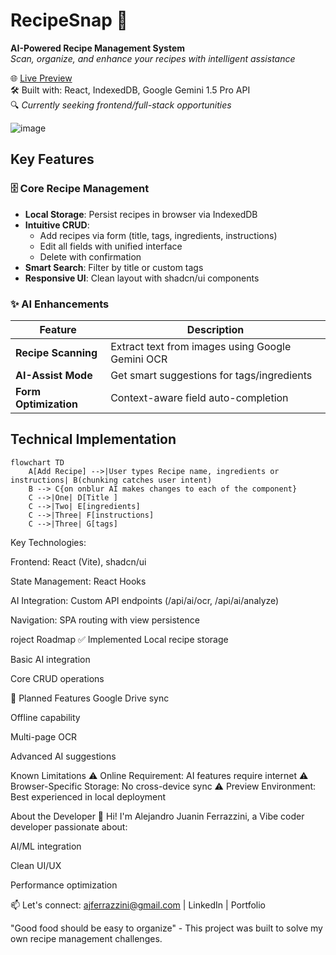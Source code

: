 # RecipeSnap 🍳

**AI-Powered Recipe Management System**  
*Scan, organize, and enhance your recipes with intelligent assistance*

🌐 [Live Preview](https://9000-idx-studio-1745386299456.cluster-ikxjzjhlifcwuroomfkjrx437g.cloudworkstations.dev/?monospaceUid=229239)  
🛠️ Built with: React, IndexedDB, Google Gemini 1.5 Pro API  
🔍 *Currently seeking frontend/full-stack opportunities*

![image](https://github.com/user-attachments/assets/be834b35-d488-4038-b5c0-3246d3b3a70e)


## Key Features

### 🗄️ Core Recipe Management
- **Local Storage**: Persist recipes in browser via IndexedDB
- **Intuitive CRUD**:
  - Add recipes via form (title, tags, ingredients, instructions)
  - Edit all fields with unified interface
  - Delete with confirmation
- **Smart Search**: Filter by title or custom tags
- **Responsive UI**: Clean layout with shadcn/ui components

### ✨ AI Enhancements
| Feature | Description |
|---------|-------------|
| **Recipe Scanning** | Extract text from images using Google Gemini OCR |
| **AI-Assist Mode** | Get smart suggestions for tags/ingredients |
| **Form Optimization** | Context-aware field auto-completion |

## Technical Implementation
```mermaid
flowchart TD
    A[Add Recipe] -->|User types Recipe name, ingredients or instructions| B(chunking catches user intent)
    B --> C{on onblur AI makes changes to each of the component}
    C -->|One| D[Title ]
    C -->|Two| E[ingredients]
    C -->|Three| F[instructions]
    C -->|Three| G[tags]
```
Key Technologies:

Frontend: React (Vite), shadcn/ui

State Management: React Hooks

AI Integration: Custom API endpoints (/api/ai/ocr, /api/ai/analyze)

Navigation: SPA routing with view persistence

roject Roadmap
✅ Implemented
Local recipe storage

Basic AI integration

Core CRUD operations

🚧 Planned Features
Google Drive sync

Offline capability

Multi-page OCR

Advanced AI suggestions

Known Limitations
⚠ Online Requirement: AI features require internet
⚠ Browser-Specific Storage: No cross-device sync
⚠ Preview Environment: Best experienced in local deployment

About the Developer
👋 Hi! I'm Alejandro Juanin Ferrazzini, a Vibe coder developer passionate about:

AI/ML integration

Clean UI/UX

Performance optimization

📫 Let's connect: ajferrazzini@gmail.com | LinkedIn | Portfolio

"Good food should be easy to organize" - This project was built to solve my own recipe management challenges.


